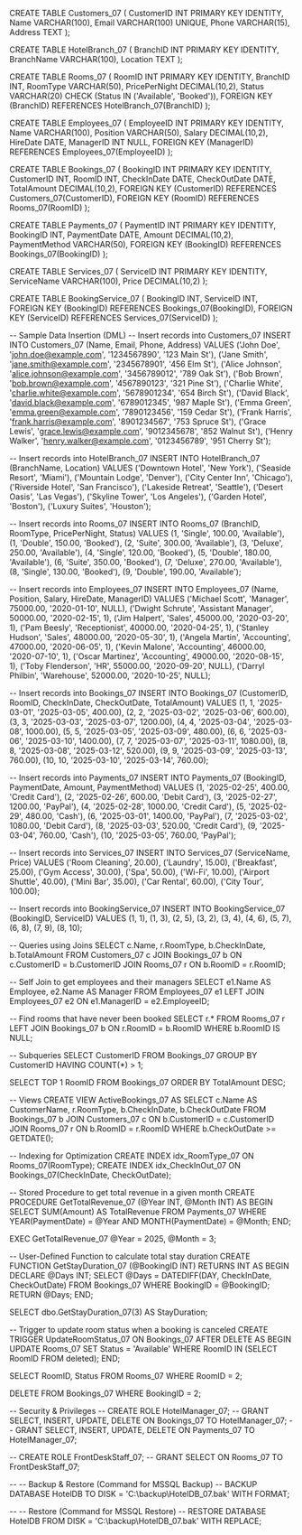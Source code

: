 CREATE TABLE Customers_07 (
    CustomerID INT PRIMARY KEY IDENTITY,
    Name VARCHAR(100),
    Email VARCHAR(100) UNIQUE,
    Phone VARCHAR(15),
    Address TEXT
);

CREATE TABLE HotelBranch_07 (
    BranchID INT PRIMARY KEY IDENTITY,
    BranchName VARCHAR(100),
    Location TEXT
);

CREATE TABLE Rooms_07 (
    RoomID INT PRIMARY KEY IDENTITY,
    BranchID INT,
    RoomType VARCHAR(50),
    PricePerNight DECIMAL(10,2),
    Status VARCHAR(20) CHECK (Status IN ('Available', 'Booked')),
    FOREIGN KEY (BranchID) REFERENCES HotelBranch_07(BranchID)
);

CREATE TABLE Employees_07 (
    EmployeeID INT PRIMARY KEY IDENTITY,
    Name VARCHAR(100),
    Position VARCHAR(50),
    Salary DECIMAL(10,2),
    HireDate DATE,
    ManagerID INT NULL,
    FOREIGN KEY (ManagerID) REFERENCES Employees_07(EmployeeID)
);

CREATE TABLE Bookings_07 (
    BookingID INT PRIMARY KEY IDENTITY,
    CustomerID INT,
    RoomID INT,
    CheckInDate DATE,
    CheckOutDate DATE,
    TotalAmount DECIMAL(10,2),
    FOREIGN KEY (CustomerID) REFERENCES Customers_07(CustomerID),
    FOREIGN KEY (RoomID) REFERENCES Rooms_07(RoomID)
);

CREATE TABLE Payments_07 (
    PaymentID INT PRIMARY KEY IDENTITY,
    BookingID INT,
    PaymentDate DATE,
    Amount DECIMAL(10,2),
    PaymentMethod VARCHAR(50),
    FOREIGN KEY (BookingID) REFERENCES Bookings_07(BookingID)
);

CREATE TABLE Services_07 (
    ServiceID INT PRIMARY KEY IDENTITY,
    ServiceName VARCHAR(100),
    Price DECIMAL(10,2)
);

CREATE TABLE BookingService_07 (
    BookingID INT,
    ServiceID INT,
    FOREIGN KEY (BookingID) REFERENCES Bookings_07(BookingID),
    FOREIGN KEY (ServiceID) REFERENCES Services_07(ServiceID)
);

-- Sample Data Insertion (DML)
-- Insert records into Customers_07
INSERT INTO Customers_07 (Name, Email, Phone, Address) VALUES
('John Doe', 'john.doe@example.com', '1234567890', '123 Main St'),
('Jane Smith', 'jane.smith@example.com', '2345678901', '456 Elm St'),
('Alice Johnson', 'alice.johnson@example.com', '3456789012', '789 Oak St'),
('Bob Brown', 'bob.brown@example.com', '4567890123', '321 Pine St'),
('Charlie White', 'charlie.white@example.com', '5678901234', '654 Birch St'),
('David Black', 'david.black@example.com', '6789012345', '987 Maple St'),
('Emma Green', 'emma.green@example.com', '7890123456', '159 Cedar St'),
('Frank Harris', 'frank.harris@example.com', '8901234567', '753 Spruce St'),
('Grace Lewis', 'grace.lewis@example.com', '9012345678', '852 Walnut St'),
('Henry Walker', 'henry.walker@example.com', '0123456789', '951 Cherry St');

-- Insert records into HotelBranch_07
INSERT INTO HotelBranch_07 (BranchName, Location) VALUES
('Downtown Hotel', 'New York'),
('Seaside Resort', 'Miami'),
('Mountain Lodge', 'Denver'),
('City Center Inn', 'Chicago'),
('Riverside Hotel', 'San Francisco'),
('Lakeside Retreat', 'Seattle'),
('Desert Oasis', 'Las Vegas'),
('Skyline Tower', 'Los Angeles'),
('Garden Hotel', 'Boston'),
('Luxury Suites', 'Houston');

-- Insert records into Rooms_07
INSERT INTO Rooms_07 (BranchID, RoomType, PricePerNight, Status) VALUES
(1, 'Single', 100.00, 'Available'),
(1, 'Double', 150.00, 'Booked'),
(2, 'Suite', 300.00, 'Available'),
(3, 'Deluxe', 250.00, 'Available'),
(4, 'Single', 120.00, 'Booked'),
(5, 'Double', 180.00, 'Available'),
(6, 'Suite', 350.00, 'Booked'),
(7, 'Deluxe', 270.00, 'Available'),
(8, 'Single', 130.00, 'Booked'),
(9, 'Double', 190.00, 'Available');

-- Insert records into Employees_07
INSERT INTO Employees_07 (Name, Position, Salary, HireDate, ManagerID) VALUES
('Michael Scott', 'Manager', 75000.00, '2020-01-10', NULL),
('Dwight Schrute', 'Assistant Manager', 50000.00, '2020-02-15', 1),
('Jim Halpert', 'Sales', 45000.00, '2020-03-20', 1),
('Pam Beesly', 'Receptionist', 40000.00, '2020-04-25', 1),
('Stanley Hudson', 'Sales', 48000.00, '2020-05-30', 1),
('Angela Martin', 'Accounting', 47000.00, '2020-06-05', 1),
('Kevin Malone', 'Accounting', 46000.00, '2020-07-10', 1),
('Oscar Martinez', 'Accounting', 49000.00, '2020-08-15', 1),
('Toby Flenderson', 'HR', 55000.00, '2020-09-20', NULL),
('Darryl Philbin', 'Warehouse', 52000.00, '2020-10-25', NULL);

-- Insert records into Bookings_07
INSERT INTO Bookings_07 (CustomerID, RoomID, CheckInDate, CheckOutDate, TotalAmount) VALUES
(1, 1, '2025-03-01', '2025-03-05', 400.00),
(2, 2, '2025-03-02', '2025-03-06', 600.00),
(3, 3, '2025-03-03', '2025-03-07', 1200.00),
(4, 4, '2025-03-04', '2025-03-08', 1000.00),
(5, 5, '2025-03-05', '2025-03-09', 480.00),
(6, 6, '2025-03-06', '2025-03-10', 1400.00),
(7, 7, '2025-03-07', '2025-03-11', 1080.00),
(8, 8, '2025-03-08', '2025-03-12', 520.00),
(9, 9, '2025-03-09', '2025-03-13', 760.00),
(10, 10, '2025-03-10', '2025-03-14', 760.00);

-- Insert records into Payments_07
INSERT INTO Payments_07 (BookingID, PaymentDate, Amount, PaymentMethod) VALUES
(1, '2025-02-25', 400.00, 'Credit Card'),
(2, '2025-02-26', 600.00, 'Debit Card'),
(3, '2025-02-27', 1200.00, 'PayPal'),
(4, '2025-02-28', 1000.00, 'Credit Card'),
(5, '2025-02-29', 480.00, 'Cash'),
(6, '2025-03-01', 1400.00, 'PayPal'),
(7, '2025-03-02', 1080.00, 'Debit Card'),
(8, '2025-03-03', 520.00, 'Credit Card'),
(9, '2025-03-04', 760.00, 'Cash'),
(10, '2025-03-05', 760.00, 'PayPal');

-- Insert records into Services_07
INSERT INTO Services_07 (ServiceName, Price) VALUES
('Room Cleaning', 20.00),
('Laundry', 15.00),
('Breakfast', 25.00),
('Gym Access', 30.00),
('Spa', 50.00),
('Wi-Fi', 10.00),
('Airport Shuttle', 40.00),
('Mini Bar', 35.00),
('Car Rental', 60.00),
('City Tour', 100.00);

-- Insert records into BookingService_07
INSERT INTO BookingService_07 (BookingID, ServiceID) VALUES
(1, 1),
(1, 3),
(2, 5),
(3, 2),
(3, 4),
(4, 6),
(5, 7),
(6, 8),
(7, 9),
(8, 10);


-- Queries using Joins
SELECT c.Name, r.RoomType, b.CheckInDate, b.TotalAmount 
FROM Customers_07 c
JOIN Bookings_07 b ON c.CustomerID = b.CustomerID
JOIN Rooms_07 r ON b.RoomID = r.RoomID;

-- Self Join to get employees and their managers
SELECT e1.Name AS Employee, e2.Name AS Manager 
FROM Employees_07 e1
LEFT JOIN Employees_07 e2 ON e1.ManagerID = e2.EmployeeID;

-- Find rooms that have never been booked
SELECT r.* FROM Rooms_07 r
LEFT JOIN Bookings_07 b ON r.RoomID = b.RoomID
WHERE b.RoomID IS NULL;

-- Subqueries
SELECT CustomerID FROM Bookings_07 
GROUP BY CustomerID HAVING COUNT(*) > 1;

SELECT TOP 1 RoomID FROM Bookings_07 ORDER BY TotalAmount DESC;

-- Views
CREATE VIEW ActiveBookings_07 AS
SELECT c.Name AS CustomerName, r.RoomType, b.CheckInDate, b.CheckOutDate
FROM Bookings_07 b
JOIN Customers_07 c ON b.CustomerID = c.CustomerID
JOIN Rooms_07 r ON b.RoomID = r.RoomID
WHERE b.CheckOutDate >= GETDATE();

-- Indexing for Optimization
CREATE INDEX idx_RoomType_07 ON Rooms_07(RoomType);
CREATE INDEX idx_CheckInOut_07 ON Bookings_07(CheckInDate, CheckOutDate);

-- Stored Procedure to get total revenue in a given month
CREATE PROCEDURE GetTotalRevenue_07 (@Year INT, @Month INT)
AS
BEGIN
    SELECT SUM(Amount) AS TotalRevenue FROM Payments_07
    WHERE YEAR(PaymentDate) = @Year AND MONTH(PaymentDate) = @Month;
END;

EXEC GetTotalRevenue_07 @Year = 2025, @Month = 3;


-- User-Defined Function to calculate total stay duration
CREATE FUNCTION GetStayDuration_07 (@BookingID INT)
RETURNS INT
AS
BEGIN
    DECLARE @Days INT;
    SELECT @Days = DATEDIFF(DAY, CheckInDate, CheckOutDate) FROM Bookings_07 WHERE BookingID = @BookingID;
    RETURN @Days;
END;

SELECT dbo.GetStayDuration_07(3) AS StayDuration;


-- Trigger to update room status when a booking is canceled
CREATE TRIGGER UpdateRoomStatus_07 ON Bookings_07
AFTER DELETE
AS
BEGIN
    UPDATE Rooms_07 SET Status = 'Available'
    WHERE RoomID IN (SELECT RoomID FROM deleted);
END;

SELECT RoomID, Status FROM Rooms_07 WHERE RoomID = 2;

DELETE FROM Bookings_07 WHERE BookingID = 2;


-- Security & Privileges
-- CREATE ROLE HotelManager_07;
-- GRANT SELECT, INSERT, UPDATE, DELETE ON Bookings_07 TO HotelManager_07;
-- GRANT SELECT, INSERT, UPDATE, DELETE ON Payments_07 TO HotelManager_07;

-- CREATE ROLE FrontDeskStaff_07;
-- GRANT SELECT ON Rooms_07 TO FrontDeskStaff_07;

-- -- Backup & Restore (Command for MSSQL Backup)
-- BACKUP DATABASE HotelDB TO DISK = 'C:\backup\HotelDB_07.bak' WITH FORMAT;

-- -- Restore (Command for MSSQL Restore)
-- RESTORE DATABASE HotelDB FROM DISK = 'C:\backup\HotelDB_07.bak' WITH REPLACE;
